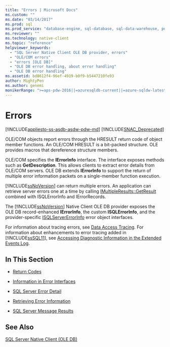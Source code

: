 ```yaml
---
title: "Errors | Microsoft Docs"
ms.custom: ""
ms.date: "03/14/2017"
ms.prod: sql
ms.prod_service: "database-engine, sql-database, sql-data-warehouse, pdw"
ms.reviewer: ""
ms.technology: native-client
ms.topic: "reference"
helpviewer_keywords: 
  - "SQL Server Native Client OLE DB provider, errors"
  - "OLE/COM errors"
  - "errors [OLE DB]"
  - "OLE DB error handling, about error handling"
  - "OLE DB error handling"
ms.assetid: bd0612f4-96ef-4919-b0f9-b5447210fe93
author: MightyPen
ms.author: genemi
monikerRange: ">=aps-pdw-2016||=azuresqldb-current||=azure-sqldw-latest||>=sql-server-2016||=sqlallproducts-allversions||>=sql-server-linux-2017||=azuresqldb-mi-current"
---
```

# Errors
[!INCLUDE[appliesto-ss-asdb-asdw-pdw-md](../../includes/appliesto-ss-asdb-asdw-pdw-md.md)]
[!INCLUDE[SNAC_Deprecated](../../includes/snac-deprecated.md)]

  OLE/COM objects report errors through the HRESULT return code of object member functions. An OLE/COM HRESULT is a bit-packed structure. OLE provides macros that dereference structure members.  
  
 OLE/COM specifies the **IErrorInfo** interface. The interface exposes methods such as **GetDescription**. This allows clients to extract error details from OLE/COM servers. OLE DB extends **IErrorInfo** to support the return of multiple error information packets on a single-member function execution.  
  
 [!INCLUDE[ssNoVersion](../../includes/ssnoversion-md.md)] can return multiple errors. An application can retrieve server errors one at a time by calling [IMultipleResults::GetResult](https://go.microsoft.com/fwlink/?LinkId=129630) combined with ISQLErrorInfo and IErrorRecords.  
  
 The [!INCLUDE[ssNoVersion](../../includes/ssnoversion-md.md)] Native Client OLE DB provider exposes the OLE DB record-enhanced **IErrorInfo**, the custom **ISQLErrorInfo**, and the provider-specific [ISQLServerErrorInfo](https://msdn.microsoft.com/library/a8323b5c-686a-4235-a8d2-bda43617b3a1) error object interfaces.  
  
 For information about tracing errors, see [Data Access Tracing](https://go.microsoft.com/fwlink/?LinkId=125805). For information about enhancements to error tracing added in [!INCLUDE[ssSQL11](../../includes/sssql11-md.md)], see [Accessing Diagnostic Information in the Extended Events Log](../../relational-databases/native-client/features/accessing-diagnostic-information-in-the-extended-events-log.md).  
  
## In This Section  
  
-   [Return Codes](../../relational-databases/native-client-ole-db-errors/return-codes.md)  
  
-   [Information in Error Interfaces](../../relational-databases/native-client-ole-db-errors/information-in-error-interfaces.md)  
  
-   [SQL Server Error Detail](../../relational-databases/native-client-ole-db-errors/sql-server-error-detail.md)  
  
-   [Retrieving Error Information](../../relational-databases/native-client-ole-db-errors/retrieving-error-information.md)  
  
-   [SQL Server Message Results](../../relational-databases/native-client-ole-db-errors/sql-server-message-results.md)  
  
## See Also  
 [SQL Server Native Client &#40;OLE DB&#41;](../../relational-databases/native-client/ole-db/sql-server-native-client-ole-db.md)  
  
  
